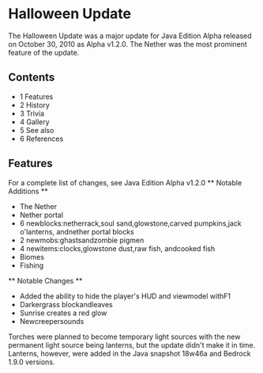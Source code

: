 # Halloween Update
The Halloween Update was a major update for Java Edition Alpha released on October 30, 2010 as Alpha v1.2.0. The Nether was the most prominent feature of the update.

## Contents
- 1 Features
- 2 History
- 3 Trivia
- 4 Gallery
- 5 See also
- 6 References

## Features
For a complete list of changes, see Java Edition Alpha v1.2.0
** Notable Additions **
- The Nether
- Nether portal
- 6 newblocks:netherrack,soul sand,glowstone,carved pumpkins,jack o'lanterns, andnether portal blocks
- 2 newmobs:ghastsandzombie pigmen
- 4 newitems:clocks,glowstone dust,raw fish, andcooked fish
- Biomes
- Fishing

** Notable Changes **
- Added the ability to hide the player's HUD and viewmodel withF1
- Darkergrass blockandleaves
- Sunrise creates a red glow
- Newcreepersounds

Torches were planned to become temporary light sources with the new permanent light source being lanterns, but the update didn't make it in time. Lanterns, however, were added in the Java snapshot 18w46a and Bedrock 1.9.0 versions.



